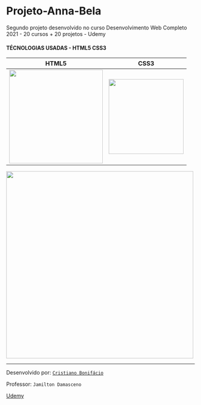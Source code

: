 # Projeto-Anna-Bela
Segundo projeto desenvolvido no curso Desenvolvimento Web Completo 2021 - 20 cursos + 20 projetos - Udemy  

#### TÉCNOLOGIAS USADAS - HTML5 CSS3












HTML5 | CSS3
------|------
<img src="https://user-images.githubusercontent.com/77255300/105902508-8228ab00-5ffd-11eb-9af7-d2e0dd4f22ee.png" width=250> | <img src="https://user-images.githubusercontent.com/77255300/105901769-95874680-5ffc-11eb-84c0-8076abf1f72f.png" width=200> 
<img src="https://user-images.githubusercontent.com/77255300/105891389-5b637800-5fef-11eb-994c-f43a659ce434.png" width=500>














---



Desenvolvido por: [```Cristiano Bonifácio```](https://www.linkedin.com/in/prasempreweb/)  

Professor: ```Jamilton Damasceno```  

[Udemy](https://www.udemy.com/)


